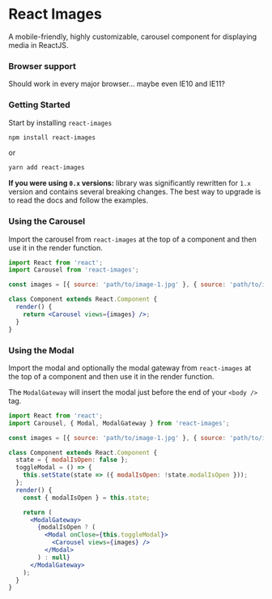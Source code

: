 # React Images

A mobile-friendly, highly customizable, carousel component for displaying media in ReactJS.

### Browser support

Should work in every major browser... maybe even IE10 and IE11?

### Getting Started

Start by installing `react-images`

```bash
npm install react-images
```
or
```bash
yarn add react-images
```

**If you were using `0.x` versions:** library was significantly rewritten for `1.x` version and contains several breaking changes.
The best way to upgrade is to read the docs and follow the examples.

### Using the Carousel

Import the carousel from `react-images` at the top of a
component and then use it in the render function.

```jsx
import React from 'react';
import Carousel from 'react-images';

const images = [{ source: 'path/to/image-1.jpg' }, { source: 'path/to/image-2.jpg' }];

class Component extends React.Component {
  render() {
    return <Carousel views={images} />;
  }
}
```

### Using the Modal

Import the modal and optionally the modal gateway from
`react-images` at the top of a component and then use it in
the render function.

The `ModalGateway` will insert the modal just before the
end of your `<body />` tag.

```jsx
import React from 'react';
import Carousel, { Modal, ModalGateway } from 'react-images';

const images = [{ source: 'path/to/image-1.jpg' }, { source: 'path/to/image-2.jpg' }];

class Component extends React.Component {
  state = { modalIsOpen: false };
  toggleModal = () => {
    this.setState(state => ({ modalIsOpen: !state.modalIsOpen }));
  };
  render() {
    const { modalIsOpen } = this.state;

    return (
      <ModalGateway>
        {modalIsOpen ? (
          <Modal onClose={this.toggleModal}>
            <Carousel views={images} />
          </Modal>
        ) : null}
      </ModalGateway>
    );
  }
}
```
